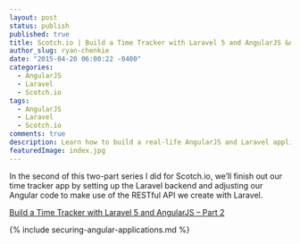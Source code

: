 ```yaml
---
layout: post
status: publish
published: true
title: Scotch.io | Build a Time Tracker with Laravel 5 and AngularJS &ndash; Part 2
author_slug: ryan-chenkie
date: "2015-04-20 06:00:22 -0400"
categories:
  - AngularJS
  - Laravel
  - Scotch.io
tags:
  - AngularJS
  - Laravel
  - Scotch.io
comments: true
description: Learn how to build a real-life AngularJS and Laravel application
featuredImage: index.jpg
---
```


In the second of this two-part series I did for Scotch.io, we’ll finish out our time tracker app by setting up the Laravel backend and adjusting our Angular code to make use of the RESTful API we create with Laravel.

[Build a Time Tracker with Laravel 5 and AngularJS – Part 2](https://scotch.io/tutorials/build-a-time-tracker-with-laravel-5-and-angularjs-part-2)

{% include securing-angular-applications.md %}
